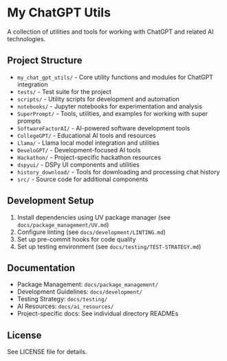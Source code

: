 # My ChatGPT Utils

A collection of utilities and tools for working with ChatGPT and related AI technologies.

## Project Structure

- `my_chat_gpt_utils/` - Core utility functions and modules for ChatGPT integration
- `tests/` - Test suite for the project
- `scripts/` - Utility scripts for development and automation
- `notebooks/` - Jupyter notebooks for experimentation and analysis
- `SuperPrompt/` - Tools, utilities, and examples for working with super prompts
- `SoftwareFactorAI/` - AI-powered software development tools
- `CollegeGPT/` - Educational AI tools and resources
- `Llama/` - Llama local model integration and utilities
- `DeveloGPT/` - Development-focused AI tools
- `Hackathon/` - Project-specific hackathon resources
- `dspyui/` - DSPy UI components and utilities
- `history_download/` - Tools for downloading and processing chat history
- `src/` - Source code for additional components

## Development Setup

1. Install dependencies using UV package manager (see `docs/package_management/UV.md`)
2. Configure linting (see `docs/development/LINTING.md`)
3. Set up pre-commit hooks for code quality
4. Set up testing environment (see `docs/testing/TEST-STRATEGY.md`)

## Documentation

- Package Management: `docs/package_management/`
- Development Guidelines: `docs/development/`
- Testing Strategy: `docs/testing/`
- AI Resources: `docs/ai_resources/`
- Project-specific docs: See individual directory READMEs

## License

See LICENSE file for details.
